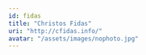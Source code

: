 ```yaml
---
id: fidas
title: "Christos Fidas"
uri: "http://cfidas.info/"
avatar: "/assets/images/nophoto.jpg"
---
```

